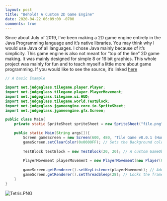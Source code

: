 ```yaml
---
layout: post
title: "Behold! A Custom 2D Game Engine"
date: 2020-04-22 06:09:00 -0700
comments: true
---
```


Since about July of 2019, I’ve been making a 2D game engine entirely in the Java Programming language and it’s native libraries. You may think why I would use Java of all languages. I chose Java mainly because of it’s simplicity. This game engine is also not meant for “top of the line” 2D game making. It was mainly designed for simple 8 or 16 bit graphics. This whole project was mainly for fun and to teach myself a little more about game programming. If you would like to see the source, it’s linked [here](https://github.com/JudgeGlass/JGameEngine)

```java
// A basic Example

import net.judgeglass.tilegame.player.Player;
import net.judgeglass.tilegame.player.PlayerMovement;
import net.judgeglass.tilegame.ui.HUD;
import net.judgeglass.tilegame.world.TestBlock;
import net.judgeglass.jgameengine.core.io.SpriteSheet;
import net.judgeglass.jgameengine.gfx.Screen;

public class Main{
    private static SpriteSheet spriteSheet = new SpriteSheet("file.png");

    public static Main(String args[]){
        Screen gameScreen = new Screen(600, 480, "Tile Game v0.0.1 (Hunter Wilcox)"); // Makes the main window with renderer
        gameScreen.setClearColor(0x0000FF); // Sets the Background color to blue
        
        TestBlock testBlock = new TestBlock(20, 20); // A custom GameObject that renders a block
        
        PlayerMovement playerMovement = new PlayerMovement(new Player(0, 0)); // A custom GameObject that spawns a player
        
        gameScreen.getRenderer().setKeyListener(playerMovement); // Adds a KeyListener to the renderer
        gameScreen.getRenderer().setThreadSleep(28); // Locks the frame rate to 30 FPS
    }
}
```

![Tetris.PNG](https://www.judgeglass.net/images/Tetris.png "Tetris Example")
